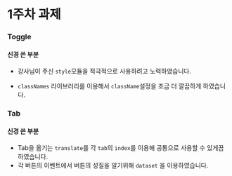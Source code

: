 # 1주차 과제

### Toggle

#### 신경 쓴 부분

- 강사님이 주신 `style`모듈을 적극적으로 사용하려고 노력하였습니다. 

- `classNames` 라이브러리를 이용해서 `className`설정을 조금 더 깔끔하게 하였습니다.

### Tab

#### 신경 쓴 부분

- Tab을 옮기는 `translate`를 각 `tab`의 `index`를 이용해 공통으로 사용할 수 있게끔 하였습니다.
- 각 버튼의 이벤트에서 버튼의 성질을 알기위해 `dataset` 을 이용하였습니다.
